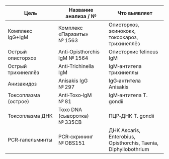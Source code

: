 | **Цель**             | **Название анализа / №**     | **Что выявляет**                                                |
| -------------------- | ---------------------------- | --------------------------------------------------------------- |
| Комплекс IgG+IgM     | Комплекс «Паразиты» № 1563   | Описторхоз, эхинококк, токсокароз, трихинеллёз                  |
| Острый описторхоз    | Anti‑Opisthorchis IgM № 1564 | Описторхис felineus IgM                                         |
| Острый трихинеллёз   | Anti‑Trichinella IgM         | IgM‑антитела трихинеллы                                         |
| Анизакидоз           | Anisakis IgG № 297           | IgG‑антитела Anisakis                                           |
| Токсоплазма (острое) | Anti‑Toxo‑IgM № 81           | IgM‑антитела T. gondii                                          |
| Токсоплазма ДНК      | Toxo DNA (сыворотка) № 335СВ | ПЦР‑ДНК T. gondii                                               |
| PCR‑гапельминты      | PCR‑скрининг № OBS151        | ДНК Ascaris, Enterobius, Opisthorchis, Taenia, Diphyllobothrium |
